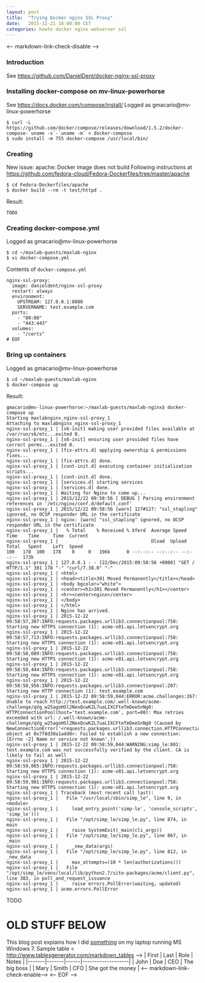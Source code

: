 ```yaml
---
layout: post
title:  "Trying Docker nginx SSL Proxy"
date:   2015-12-21 18:00:00 CET
categories: howto docker nginx webserver ssl
---
```

<-- markdown-link-check-disable -->
### Introduction
See <https://github.com/DanielDent/docker-nginx-ssl-proxy>
### Installing docker-compose on mv-linux-powerhorse
See <https://docs.docker.com/compose/install/>
Logged as gmacario@mv-linux-powerhorse
```
$ curl -L https://github.com/docker/compose/releases/download/1.5.2/docker-compose-`uname -s`-`uname -m` > docker-compose
$ sudo install -m 755 docker-compose /usr/local/bin/
```
### Creating
New issue: apache: Docker image does not build
Following instructions at <https://github.com/fedora-cloud/Fedora-Dockerfiles/tree/master/apache>
```
$ cd Fedora-Dockerfiles/apache
$ docker build --rm -t test/httpd .
```
Result:
```
TODO
```
### Creating docker-compose.yml
Logged as gmacario@mv-linux-powerhorse
```
$ cd ~/maxlab-guests/maxlab-nginx
$ vi docker-compose.yml
```
Contents of `docker-compose.yml`
```
nginx-ssl-proxy:
  image: danieldent/nginx-ssl-proxy
  restart: always
  environment:
    UPSTREAM: 127.0.0.1:8080
    SERVERNAME: test.example.com
  ports:
    - "80:80"
    - "443:443"
  volumes:
    - "/certs"
# EOF
```
### Bring up containers
Logged as gmacario@mv-linux-powerhorse
```
$ cd ~/maxlab-guests/maxlab-nginx
$ docker-compose up
```
Result:
```
gmacario@mv-linux-powerhorse:~/maxlab-guests/maxlab-nginx⟫ docker-compose up
Starting maxlabnginx_nginx-ssl-proxy_1
Attaching to maxlabnginx_nginx-ssl-proxy_1
nginx-ssl-proxy_1 | [s6-init] making user provided files available at /var/run/s6/etc...exited 0.
nginx-ssl-proxy_1 | [s6-init] ensuring user provided files have correct perms...exited 0.
nginx-ssl-proxy_1 | [fix-attrs.d] applying ownership & permissions fixes...
nginx-ssl-proxy_1 | [fix-attrs.d] done.
nginx-ssl-proxy_1 | [cont-init.d] executing container initialization scripts...
nginx-ssl-proxy_1 | [cont-init.d] done.
nginx-ssl-proxy_1 | [services.d] starting services
nginx-ssl-proxy_1 | [services.d] done.
nginx-ssl-proxy_1 | Waiting for Nginx to come up...
nginx-ssl-proxy_1 | 2015/12/22 09:58:56 [ DEBUG ] Parsing environment references in '/etc/nginx/conf.d/default.conf'
nginx-ssl-proxy_1 | 2015/12/22 09:58:56 [warn] 127#127: "ssl_stapling" ignored, no OCSP responder URL in the certificate
nginx-ssl-proxy_1 | nginx: [warn] "ssl_stapling" ignored, no OCSP responder URL in the certificate
nginx-ssl-proxy_1 |   % Total    % Received % Xferd  Average Speed   Time    Time     Time  Current
nginx-ssl-proxy_1 |                                  Dload  Upload   Total   Spent    Left  Speed
100   178  100   178    0     0   196k      0 --:--:-- --:--:-- --:--:--  173k
nginx-ssl-proxy_1 | 127.0.0.1 - - [22/Dec/2015:09:58:56 +0000] "GET / HTTP/1.1" 301 178 "-" "curl/7.38.0" "-"
nginx-ssl-proxy_1 | <html>
nginx-ssl-proxy_1 | <head><title>301 Moved Permanently</title></head>
nginx-ssl-proxy_1 | <body bgcolor="white">
nginx-ssl-proxy_1 | <center><h1>301 Moved Permanently</h1></center>
nginx-ssl-proxy_1 | <hr><center>nginx</center>
nginx-ssl-proxy_1 | </body>
nginx-ssl-proxy_1 | </html>
nginx-ssl-proxy_1 | Nginx has arrived.
nginx-ssl-proxy_1 | 2015-12-22 09:58:57,307:INFO:requests.packages.urllib3.connectionpool:758: Starting new HTTPS connection (1): acme-v01.api.letsencrypt.org
nginx-ssl-proxy_1 | 2015-12-22 09:58:57,713:INFO:requests.packages.urllib3.connectionpool:758: Starting new HTTPS connection (1): acme-v01.api.letsencrypt.org
nginx-ssl-proxy_1 | 2015-12-22 09:58:58,089:INFO:requests.packages.urllib3.connectionpool:758: Starting new HTTPS connection (1): acme-v01.api.letsencrypt.org
nginx-ssl-proxy_1 | 2015-12-22 09:58:58,444:INFO:requests.packages.urllib3.connectionpool:758: Starting new HTTPS connection (1): acme-v01.api.letsencrypt.org
nginx-ssl-proxy_1 | 2015-12-22 09:58:58,956:INFO:requests.packages.urllib3.connectionpool:207: Starting new HTTP connection (1): test.example.com
nginx-ssl-proxy_1 | 2015-12-22 09:58:59,044:ERROR:acme.challenges:267: Unable to reach http://test.example.com/.well-known/acme-challenge/qVg_w25agoHSl2NexQcwK2L7uaLIXCFteTmDeeSnNg0: HTTPConnectionPool(host='test.example.com', port=80): Max retries exceeded with url: /.well-known/acme-challenge/qVg_w25agoHSl2NexQcwK2L7uaLIXCFteTmDeeSnNg0 (Caused by NewConnectionError('<requests.packages.urllib3.connection.HTTPConnection object at 0x7f8d30a1add0>: Failed to establish a new connection: [Errno -2] Name or service not known',))
nginx-ssl-proxy_1 | 2015-12-22 09:58:59,044:WARNING:simp_le:801: test.example.com was not successfully verified by the client. CA is likely to fail as well
nginx-ssl-proxy_1 | 2015-12-22 09:58:59,065:INFO:requests.packages.urllib3.connectionpool:758: Starting new HTTPS connection (1): acme-v01.api.letsencrypt.org
nginx-ssl-proxy_1 | 2015-12-22 09:58:59,901:INFO:requests.packages.urllib3.connectionpool:758: Starting new HTTPS connection (1): acme-v01.api.letsencrypt.org
nginx-ssl-proxy_1 | Traceback (most recent call last):
nginx-ssl-proxy_1 |   File "/usr/local/sbin/simp_le", line 9, in <module>
nginx-ssl-proxy_1 |     load_entry_point('simp-le', 'console_scripts', 'simp_le')()
nginx-ssl-proxy_1 |   File "/opt/simp_le/simp_le.py", line 874, in main
nginx-ssl-proxy_1 |     raise SystemExit(_main(cli_args))
nginx-ssl-proxy_1 |   File "/opt/simp_le/simp_le.py", line 867, in _main
nginx-ssl-proxy_1 |     _new_data(args)
nginx-ssl-proxy_1 |   File "/opt/simp_le/simp_le.py", line 812, in _new_data
nginx-ssl-proxy_1 |     max_attempts=(10 * len(authorizations)))
nginx-ssl-proxy_1 |   File "/opt/simp_le/venv/local/lib/python2.7/site-packages/acme/client.py", line 383, in poll_and_request_issuance
nginx-ssl-proxy_1 |     raise errors.PollError(waiting, updated)
nginx-ssl-proxy_1 | acme.errors.PollError
```
TODO
# OLD STUFF BELOW
This blog post explains how I did [something](http://www.something.com/) on my laptop running MS Windows 7.
Sample table
< <http://www.tablesgenerator.com/markdown_tables> -->
| First | Last  | Role | Notes             |
|-------|-------|------|-------------------|
| John  | Doe   | CEO  | The big boss      |
| Mary  | Smith | CFO  | She got the money |
<-- markdown-link-check-enable-->
<-- EOF -->
